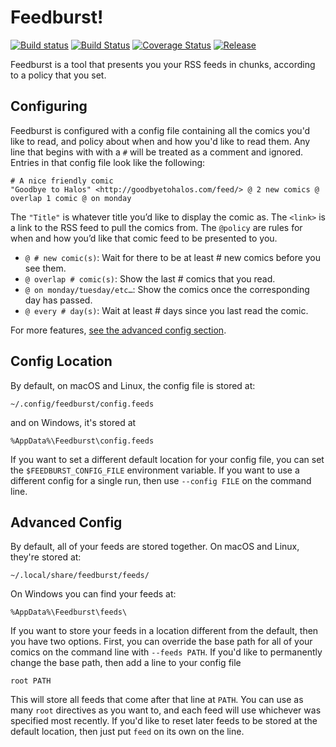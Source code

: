 # Feedburst!

[![Build status](https://ci.appveyor.com/api/projects/status/wsg83k3i456yi32s?svg=true)](https://ci.appveyor.com/project/porglezomp/feedburst)
[![Build Status](https://travis-ci.org/porglezomp-misc/feedburst.svg)](https://travis-ci.org/porglezomp-misc/feedburst)
[![Coverage Status](https://coveralls.io/repos/github/porglezomp-misc/feedburst/badge.svg?branch=develop)](https://coveralls.io/github/porglezomp-misc/feedburst?branch=develop)
[![Release](https://img.shields.io/github/release/porglezomp-misc/feedburst.svg)](https://github.com/porglezomp-misc/feedburst/releases/latest)

Feedburst is a tool that presents you your RSS feeds in chunks, according to a policy that you set.

## Configuring

Feedburst is configured with a config file containing all the comics you'd like to read, and policy about when and how you'd like to read them.
Any line that begins with with a `#` will be treated as a comment and ignored.
Entries in that config file look like the following:

```
# A nice friendly comic
"Goodbye to Halos" <http://goodbyetohalos.com/feed/> @ 2 new comics @ overlap 1 comic @ on monday
```

The `"Title"` is whatever title you’d like to display the comic as.
The `<link>` is a link to the RSS feed to pull the comics from.
The `@policy` are rules for when and how you’d like that comic feed to be presented to you.

- `@ # new comic(s)`: Wait for there to be at least # new comics before you see them.
- `@ overlap # comic(s)`: Show the last # comics that you read.
- `@ on monday/tuesday/etc…`: Show the comics once the corresponding day has passed.
- `@ every # day(s)`: Wait at least # days since you last read the comic.

For more features, [see the advanced config section](#advanced-config).

## Config Location

By default, on macOS and Linux, the config file is stored at:

```
~/.config/feedburst/config.feeds
```

and on Windows, it's stored at

```
%AppData%\Feedburst\config.feeds
```

If you want to set a different default location for your config file, you can set the `$FEEDBURST_CONFIG_FILE` environment variable.
If you want to use a different config for a single run, then use `--config FILE` on the command line.

## Advanced Config

By default, all of your feeds are stored together.
On macOS and Linux, they're stored at:

```
~/.local/share/feedburst/feeds/
```

On Windows you can find your feeds at:

```
%AppData%\Feedburst\feeds\
```

If you want to store your feeds in a location different from the default, then you have two options.
First, you can override the base path for all of your comics on the command line with `--feeds PATH`.
If you'd like to permanently change the base path, then add a line to your config file

```
root PATH
```

This will store all feeds that come after that line at `PATH`.
You can use as many `root` directives as you want to, and each feed will use whichever was specified most recently.
If you'd like to reset later feeds to be stored at the default location, then just put `feed` on its own on the line.
